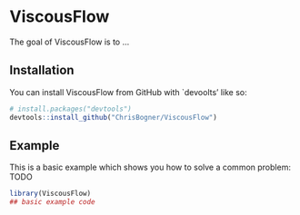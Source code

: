 
<!-- README.md is generated from README.Rmd. Please edit that file -->

# ViscousFlow

<!-- badges: start -->

<!-- badges: end -->

The goal of ViscousFlow is to …

## Installation

You can install ViscousFlow from GitHub with \`devoolts’ like so:

``` r
# install.packages("devtools")
devtools::install_github("ChrisBogner/ViscousFlow")
```

## Example

This is a basic example which shows you how to solve a common problem:
TODO

``` r
library(ViscousFlow)
## basic example code
```
